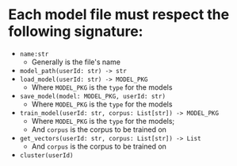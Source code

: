 # Each model file **must** respect the following signature:

* `name:str`
  * Generally is the file's name
* `model_path(userId: str) -> str`
* `load_model(userId: str) -> MODEL_PKG`
  * Where `MODEL_PKG` is the `type` for the models
* `save_model(model: MODEL_PKG, userId: str)`
  * Where `MODEL_PKG` is the `type` for the models
* `train_model(userId: str, corpus: List[str]) -> MODEL_PKG`
  * Where `MODEL_PKG` is the `type` for the models;
  * And `corpus` is the corpus to be trained on
* `get_vectors(userId: str, corpus: List[str]) -> List`
  * And `corpus` is the corpus to be trained on
* `cluster(userId)`